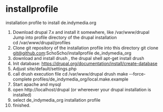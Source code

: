installprofile
==============

installation profile to install de.indymedia.org

1) Download drupal 7.x and install it somewhere, like /var/www/drupal
Jump into profile directory of the drupal installation  
  cd /var/www/drupal/profiles
2) Clone git repository of the installation profile into this directory
  git clone git@github.com:SchoScho/installprofile de_indymedia_org
3) download and install drush , the drupal shell
  apt-get install drush
4) Init database: https://drupal.org/documentation/install/create-database
5) Adjust site/default/settings.php
6) call drush execution file
  cd /var/www/drupal
  drush make --force-complete profiles/de_indymedia_org/local.make.example
7) Start apache and mysql
8) open http://localhost/drupal (or whereever your drupal installation is installed)
9) select de_indymedia_org installation profile
10) finished.
